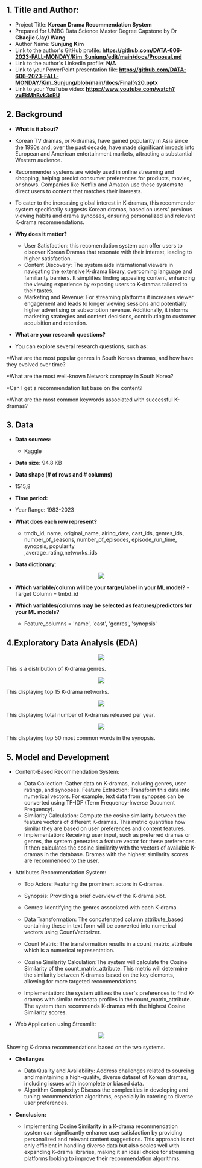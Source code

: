 ## 1. Title and Author: 

- Project Title: **Korean Drama Recommendation System**
-	Prepared for UMBC Data Science Master Degree Capstone by Dr **Chaojie (Jay) Wang**
-	Author Name: **Sunjung Kim**
-	Link to the author's GitHub profile: **https://github.com/DATA-606-2023-FALL-MONDAY/Kim_Sunjung/edit/main/docs/Proposal.md**
-	Link to the author's LinkedIn profile: **N/A**
-	Link to your PowerPoint presentation file: **https://github.com/DATA-606-2023-FALL-MONDAY/Kim_Sunjung/blob/main/docs/Final%20.pptx**
- Link to your YouTube video: **https://www.youtube.com/watch?v=EkMhBvk3cRU**
  
## 2. Background

-	**What is it about?**
  - Korean TV dramas, or K-dramas, have gained popularity in Asia since the 1990s and, over the past decade, have made significant inroads into European and American entertainment markets, attracting a substantial Western audience.
  - Recommender systems are widely used in online streaming and shopping, helping predict consumer preferences for products, movies, or shows. Companies like Netflix and Amazon use these systems to direct users to content that matches their interests.
  - To cater to the increasing global interest in K-dramas, this recommender system specifically suggests Korean dramas, based on users' previous viewing habits and drama synopses, ensuring personalized and relevant K-drama recommendations.

- **Why does it matter?**
  - User Satisfaction: this recomendation system can offer users to discover Korean Dramas that resonate with their interest, leading to higher satisfaction.
  - Content Discovery: The system aids international viewers in navigating the extensive K-drama library, overcoming language and familiarity barriers. It simplifies finding appealing content, enhancing the viewing experience by exposing users to K-dramas tailored to their tastes.
  - Marketing and Revenue: For streaming platforms it increases viewer engagement and leads to longer viewing sessions and potentially higher advertising or subscription revenue. Additionally, it informs marketing strategies and content decisions, contributing to customer acquisition and retention.
    
-	**What are your research questions?**
  - You can explore several research questions, such as:

  *What are the most popular genres in South Korean dramas, and how have they evolved over time?

  *What are the most well-known Network compnay in South Korea?

  *Can I get a recommendation list base on the content?

  *What are the most common keywords associated with successful K-dramas?
  
## 3. Data

- **Data sources:**
  - Kaggle
- **Data size:**
  94.8 KB
-	**Data shape (# of rows and # columns)**
  - 1515,8

-	**Time period:**
  -	 Year Range: 1983-2023
- **What does each row represent?** 
  - tmdb_id, name, original_name, airing_date, cast_ids, genres_ids, number_of_seasons, number_of_episodes, episode_run_time, synopsis, popularity        
    ,average_rating,networks_ids           
  
- **Data dictionary**:
<p align="center">
  <img src="https://github.com/DATA-606-2023-FALL-MONDAY/Kim_Sunjung/blob/main/data/Cleaned%20data.png">
</p>

- **Which variable/column will be your target/label in your ML model?**
  -Target Column = tmbd_id

- **Which variables/columns may be selected as features/predictors for your ML models?**
  - Feature_columns = 'name', 'cast', 'genres', 'synopsis'
    
## 4.Exploratory Data Analysis (EDA)

<p align="center">
  <img src="https://github.com/DATA-606-2023-FALL-MONDAY/Kim_Sunjung/blob/main/data/genre.png">
</p>
This is a distribution of K-drama genres.

<p align="center">
  <img src="https://github.com/DATA-606-2023-FALL-MONDAY/Kim_Sunjung/blob/main/data/network%20.png">
</p>
This displaying top 15 K-drama networks.

<p align="center">
  <img src="https://github.com/DATA-606-2023-FALL-MONDAY/Kim_Sunjung/blob/main/data/Year.png">
</p>
This displaying total number of K-dramas released per year. 

<p align="center">
  <img src="https://github.com/DATA-606-2023-FALL-MONDAY/Kim_Sunjung/blob/main/data/Top50%20words.png">
</p>
This displaying top 50 most common words in the synopsis. 

## 5. Model and Development

- Content-Based Recommendation System: 
  - Data Collection: Gather data on K-dramas, including genres, user ratings, and synopses.
  Feature Extraction: Transform this data into numerical vectors. For example, text data from synopses can be converted using TF-IDF (Term Frequency-Inverse Document Frequency).
  - Similarity Calculation: Compute the cosine similarity between the feature vectors of different K-dramas. This metric quantifies how similar they are based on user preferences and content features.
  - Implementation: Receiving user input, such as preferred dramas or genres, the system generates a feature vector for these preferences. It then calculates the cosine similarity with the vectors of available K-dramas in the database. Dramas with the highest similarity scores are recommended to the user.
- Attributes Recommendation System:
  - Top Actors: Featuring the prominent actors in K-dramas.
  - Synopsis: Providing a brief overview of the K-drama plot.
  - Genres: Identifying the genres associated with each K-drama.
 
  - Data Transformation: The concatenated column attribute_based containing these in text form will be converted into numerical vectors using CountVectorizer.
  - Count Matrix: The transformation results in a count_matrix_attribute which is a numerical representation.
  - Cosine Similarity Calculation:The system will calculate the Cosine Similarity of the count_matrix_attribute. This metric will determine the similarity between K-dramas based on the key elements, allowing for more targeted recommendations.
  - Implementation: the system utilizes the user's preferences to find K-dramas with similar metadata profiles in the count_matrix_attribute. The system then recommends K-dramas with the highest Cosine Similarity scores.

- Web Application using Streamlit:
<p align="center">
  <img src="https://github.com/DATA-606-2023-FALL-MONDAY/Kim_Sunjung/blob/main/data/Image%20for%20Web%20Application.png">
</p>
Showing K-drama recommendations based on the two systems.

- **Chellanges**
  - Data Quality and Availability: Address challenges related to sourcing and maintaining a high-quality, diverse dataset of Korean dramas, including issues with incomplete or biased data.
  -  Algorithm Complexity: Discuss the complexities in developing and tuning recommendation algorithms, especially in catering to diverse user preferences.

- **Conclusion:**
  - Implementing Cosine Similarity in a K-drama recommendation system can significantly enhance user satisfaction by providing personalized and relevant content suggestions. This approach is not only efficient in handling diverse data but also scales well with expanding K-drama libraries, making it an ideal choice for streaming platforms looking to improve their recommendation algorithms.
